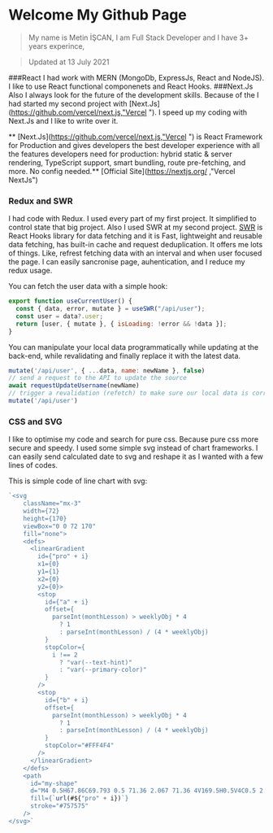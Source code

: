 
# Welcome My Github Page

> My name is Metin İŞCAN, I am Full Stack Developer and I have 3+ years experince,

> Updated at 13 July 2021

###React
I had work with MERN (MongoDb, ExpressJs, React and NodeJS). I like to use React functional componenets and React Hooks.
###Next.Js
Also I always look for the future of the development skills. Because of the I had started my second project with [Next.Js](https://github.com/vercel/next.js,"Vercel "). I speed up my coding with Next.Js and I like to write over it.

** [Next.Js](https://github.com/vercel/next.js,"Vercel ") is React Framework for Production and gives developers the best developer experience with all the features developers need for production: hybrid static & server rendering, TypeScript support, smart bundling, route pre-fetching, and more. No config needed.**  [Official Site](https://nextjs.org/ ,"Vercel NextJs")

### Redux and SWR
I had code with Redux. I used every part of my first project. It simplified to control state that big project. Also I used SWR at my second project. [SWR](https://swr.vercel.app) is React Hooks library for data fetching and it is Fast, lightweight and reusable data fetching, has built-in cache and request deduplication. It offers me lots of things. Like, refrest fetching data with an interval and when user focused the page. I can easily sancronise page, auhentication, and I reduce my redux usage.

You can fetch the user data with a simple hook:
```javascript
export function useCurrentUser() {
  const { data, error, mutate } = useSWR("/api/user");
  const user = data?.user;
  return [user, { mutate }, { isLoading: !error && !data }];
}
```
You can manipulate your local data programmatically while updating at the back-end, while revalidating and finally replace it with the latest data.

```javascript
mutate('/api/user', { ...data, name: newName }, false)
// send a request to the API to update the source
await requestUpdateUsername(newName)
// trigger a revalidation (refetch) to make sure our local data is correct
mutate('/api/user')
```

### CSS and SVG
I like to optimise my code and search for pure css. Because pure css more secure and speedy. I used some simple svg instead of chart frameworks. I can easily send calculated date to svg and reshape it as I wanted with a few lines of codes.

This is simple code of line chart with svg:
```javascript
`<svg
	className="mx-3"
	width={72}
	height={170}
	viewBox="0 0 72 170"
	fill="none">
	<defs>
	  <linearGradient
		id={"pro" + i}
		x1={0}
		y1={1}
		x2={0}
		y2={0}>
		<stop
		  id={"a" + i}
		  offset={
			parseInt(monthLesson) > weeklyObj * 4
			  ? 1
			  : parseInt(monthLesson) / (4 * weeklyObj)
		  }
		  stopColor={
			i !== 2
			  ? "var(--text-hint)"
			  : "var(--primary-color)"
		  }
		/>
		<stop
		  id={"b" + i}
		  offset={
			parseInt(monthLesson) > weeklyObj * 4
			  ? 1
			  : parseInt(monthLesson) / (4 * weeklyObj)
		  }
		  stopColor="#FFF4F4"
		/>
	  </linearGradient>
	</defs>
	<path
	  id="my-shape"
	  d="M4 0.5H67.86C69.793 0.5 71.36 2.067 71.36 4V169.5H0.5V4C0.5 2.067 2.067 0.5 4 0.5Z"
	  fill={`url(#${"pro" + i})`}
	  stroke="#757575"
	/>
</svg>`
```
